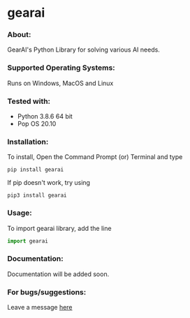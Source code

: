 # gearai

### About: 
  GearAI's Python Library for solving various AI needs.
 
### Supported Operating Systems: 
Runs on Windows, MacOS and Linux

### Tested with: 
* Python 3.8.6 64 bit
* Pop OS 20.10

### Installation: 
To install, Open the Command Prompt (or) Terminal and type 
```shell
pip install gearai
``` 
If pip doesn't work, try using 
```shell
pip3 install gearai
``` 

### Usage: 
To import gearai library, add the line 
```python
import gearai
``` 

### Documentation: 
Documentation will be added soon.

### For bugs/suggestions:
Leave a message [here](https://t.me/ToastCoder) 
